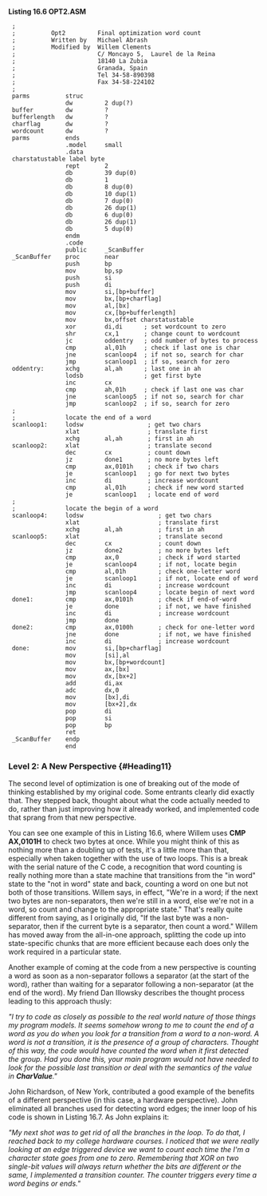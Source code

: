 **Listing 16.6 OPT2.ASM**

     ;
     ;          Opt2         Final optimization word count
     ;          Written by   Michael Abrash
     ;          Modified by  Willem Clements
     ;                       C/ Moncayo 5,  Laurel de la Reina
     ;                       18140 La Zubia
     ;                       Granada, Spain
     ;                       Tel 34-58-890398
     ;                       Fax 34-58-224102
     ;
     parms          struc
                    dw         2 dup(?)
     buffer         dw         ?
     bufferlength   dw         ?
     charflag       dw         ?
     wordcount      dw         ?
     parms          ends
                    .model     small
                    .data
     charstatustable label byte
                    rept       2
                    db         39 dup(0)
                    db         1
                    db         8 dup(0)
                    db         10 dup(1)
                    db         7 dup(0)
                    db         26 dup(1)
                    db         6 dup(0)
                    db         26 dup(1)
                    db         5 dup(0)
                    endm
                    .code
                    public     _ScanBuffer
     _ScanBuffer    proc       near
                    push       bp
                    mov        bp,sp
                    push       si
                    push       di
                    mov        si,[bp+buffer]
                    mov        bx,[bp+charflag]
                    mov        al,[bx]
                    mov        cx,[bp+bufferlength]
                    mov        bx,offset charstatustable
                    xor        di,di      ; set wordcount to zero
                    shr        cx,1       ; change count to wordcount
                    jc         oddentry   ; odd number of bytes to process
                    cmp        al,01h     ; check if last one is char
                    jne        scanloop4  ; if not so, search for char
                    jmp        scanloop1  ; if so, search for zero
     oddentry:      xchg       al,ah      ; last one in ah
                    lodsb                 ; get first byte
                    inc        cx
                    cmp        ah,01h     ; check if last one was char
                    jne        scanloop5  ; if not so, search for char
                    jmp        scanloop2  ; if so, search for zero
     ;
     ;              locate the end of a word
     scanloop1:     lodsw                  ; get two chars
                    xlat                   ; translate first
                    xchg       al,ah       ; first in ah
     scanloop2:     xlat                   ; translate second
                    dec        cx          ; count down
                    jz         done1       ; no more bytes left
                    cmp        ax,0101h    ; check if two chars
                    je         scanloop1   ; go for next two bytes
                    inc        di          ; increase wordcount
                    cmp        al,01h      ; check if new word started
                    je         scanloop1   ; locate end of word
     ;
     ;              locate the begin of a word
     scanloop4:     lodsw                     ; get two chars
                    xlat                      ; translate first
                    xchg       al,ah          ; first in ah
     scanloop5:     xlat                      ; translate second
                    dec        cx             ; count down
                    jz         done2          ; no more bytes left
                    cmp        ax,0           ; check if word started
                    je         scanloop4      ; if not, locate begin
                    cmp        al,01h         ; check one-letter word
                    je         scanloop1      ; if not, locate end of word
                    inc        di             ; increase wordcount
                    jmp        scanloop4      ; locate begin of next word
     done1:         cmp        ax,0101h       ; check if end-of-word
                    je         done           ; if not, we have finished
                    inc        di             ; increase wordcount
                    jmp        done
     done2:         cmp        ax,0100h       ; check for one-letter word
                    jne        done           ; if not, we have finished
                    inc        di             ; increase wordcount
     done:          mov        si,[bp+charflag]
                    mov        [si],al
                    mov        bx,[bp+wordcount]
                    mov        ax,[bx]
                    mov        dx,[bx+2]
                    add        di,ax
                    adc        dx,0
                    mov        [bx],di
                    mov        [bx+2],dx
                    pop        di
                    pop        si
                    pop        bp
                    ret
     _ScanBuffer    endp
                    end

### Level 2: A New Perspective {#Heading11}

The second level of optimization is one of breaking out of the mode of
thinking established by my original code. Some entrants clearly did
exactly that. They stepped back, thought about what the code actually
needed to do, rather than just improving how it already worked, and
implemented code that sprang from that new perspective.

You can see one example of this in Listing 16.6, where Willem uses **CMP
AX,0101H** to check two bytes at once. While you might think of this as
nothing more than a doubling up of tests, it's a little more than that,
especially when taken together with the use of two loops. This is a
break with the serial nature of the C code, a recognition that word
counting is really nothing more than a state machine that transitions
from the "in word" state to the "not in word" state and back, counting a
word on one but not both of those transitions. Willem says, in effect,
"We're in a word; if the next two bytes are non-separators, then we're
still in a word, else we're not in a word, so count and change to the
appropriate state." That's really quite different from saying, as I
originally did, "If the last byte was a non-separator, then if the
current byte is a separator, then count a word." Willem has moved away
from the all-in-one approach, splitting the code up into state-specific
chunks that are more efficient because each does only the work required
in a particular state.

Another example of coming at the code from a new perspective is counting
a word as soon as a non-separator follows a separator (at the start of
the word), rather than waiting for a separator following a non-separator
(at the end of the word). My friend Dan Illowsky describes the thought
process leading to this approach thusly:

*"I try to code as closely as possible to the real world nature of those
things my program models. It seems somehow wrong to me to count the end
of a word as you do when you look for a transition from a word to a
non-word. A word is not a transition, it is the presence of a group of
characters. Thought of this way, the code would have counted the word
when it first detected the group. Had you done this, your main program
would not have needed to look for the possible last transition or deal
with the semantics of the value in **CharValue**."*

John Richardson, of New York, contributed a good example of the benefits
of a different perspective (in this case, a hardware perspective). John
eliminated all branches used for detecting word edges; the inner loop of
his code is shown in Listing 16.7. As John explains it:

*"My next shot was to get rid of all the branches in the loop. To do
that, I reached back to my college hardware courses. I noticed that we
were really looking at an edge triggered device we want to count each
time the I'm a character state goes from one to zero. Remembering that
XOR on two single-bit values will always return whether the bits are
different or the same, I implemented a transition counter. The counter
triggers every time a word begins or ends."*